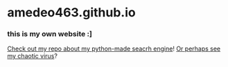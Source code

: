 # amedeo463.github.io
### this is my own website :]
[Check out my repo about my python-made seacrh engine](https://github.com/amedeo463/python-search-engine)!
[Or perhaps see my chaotic virus](https://github.com/amedeo463/Tab-d)?
